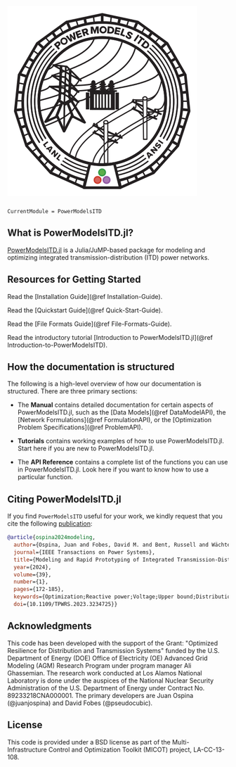 ![PowerModelsITD Logo](assets/logo.svg)
===

```@meta
CurrentModule = PowerModelsITD
```

## What is PowerModelsITD.jl?

[PowerModelsITD.jl](https://github.com/lanl-ansi/PowerModelsITD.jl) is a Julia/JuMP-based package for modeling and optimizing integrated transmission-distribution (ITD) power networks.

## Resources for Getting Started

Read the [Installation Guide](@ref Installation-Guide).

Read the [Quickstart Guide](@ref Quick-Start-Guide).

Read the [File Formats Guide](@ref File-Formats-Guide).

Read the introductory tutorial [Introduction to PowerModelsITD.jl](@ref Introduction-to-PowerModelsITD).

## How the documentation is structured

The following is a high-level overview of how our documentation is structured. There are three primary sections:

- The **Manual** contains detailed documentation for certain aspects of PowerModelsITD.jl, such as the [Data Models](@ref DataModelAPI), the [Network Formulations](@ref FormulationAPI), or the [Optimization Problem Specifications](@ref ProblemAPI).

- **Tutorials** contains working examples of how to use PowerModelsITD.jl. Start here if you are new to PowerModelsITD.jl.

- The **API Reference** contains a complete list of the functions you can use in PowerModelsITD.jl. Look here if you want to know how to use a particular function.

## Citing PowerModelsITD.jl

If you find `PowerModelsITD` useful for your work, we kindly request that you cite the following [publication](https://doi.org/10.1109/TPWRS.2023.3234725):

```bibtex
@article{ospina2024modeling,
  author={Ospina, Juan and Fobes, David M. and Bent, Russell and Wächter, Andreas},
  journal={IEEE Transactions on Power Systems},
  title={Modeling and Rapid Prototyping of Integrated Transmission-Distribution OPF Formulations With PowerModelsITD.jl},
  year={2024},
  volume={39},
  number={1},
  pages={172-185},
  keywords={Optimization;Reactive power;Voltage;Upper bound;Distribution networks;Steady-state;Transportation;AC optimal power flow;Julia language;nonlinear optimization;open-source},
  doi={10.1109/TPWRS.2023.3234725}}
```

## Acknowledgments

This code has been developed with the support of the Grant: "Optimized Resilience for Distribution and Transmission Systems" funded by the U.S. Department of Energy (DOE) Office of Electricity (OE) Advanced Grid Modeling (AGM) Research Program under program manager Ali Ghassemian. The research work conducted at Los Alamos National Laboratory is done under the auspices of the National Nuclear Security Administration of the U.S. Department of Energy under Contract No. 89233218CNA000001. The primary developers are Juan Ospina (@juanjospina) and David Fobes (@pseudocubic).

## License

This code is provided under a BSD license as part of the Multi-Infrastructure Control and Optimization Toolkit (MICOT) project, LA-CC-13-108.
